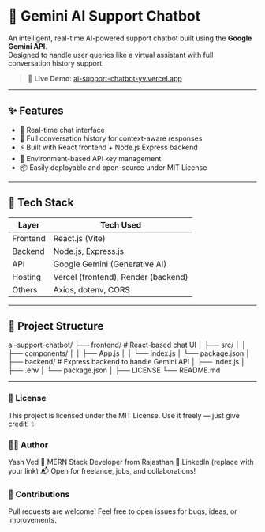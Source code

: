 # 🤖 Gemini AI Support Chatbot

An intelligent, real-time AI-powered support chatbot built using the **Google Gemini API**.  
Designed to handle user queries like a virtual assistant with full conversation history support.

> 🔗 **Live Demo**: [ai-support-chatbot-yv.vercel.app](https://ai-support-chatbot-yv.vercel.app/)

---

## ✨ Features

- 💬 Real-time chat interface
- 🧠 Full conversation history for context-aware responses
- ⚡ Built with React frontend + Node.js Express backend
- 🔐 Environment-based API key management
- 📦 Easily deployable and open-source under MIT License

---

## 🧠 Tech Stack

| Layer      | Tech Used               |
|------------|--------------------------|
| Frontend   | React.js (Vite)          |
| Backend    | Node.js, Express.js      |
| API        | Google Gemini (Generative AI) |
| Hosting    | Vercel (frontend), Render (backend) |
| Others     | Axios, dotenv, CORS      |

---
## 📁 Project Structure

ai-support-chatbot/
├── frontend/ # React-based chat UI
│ ├── src/
│ │ ├── components/
│ │ ├── App.js
│ │ └── index.js
│ └── package.json
│
├── backend/ # Express backend to handle Gemini API
│ ├── index.js
│ ├── .env
│ └── package.json
│
├── LICENSE
└── README.md

---

### 📄 License
This project is licensed under the MIT License.
Use it freely — just give credit! ✨

### 👨‍💻 Author
Yash Ved
💼 MERN Stack Developer from Rajasthan
🔗 LinkedIn (replace with your link)
📬 Open for freelance, jobs, and collaborations!

### 🙌 Contributions
Pull requests are welcome!
Feel free to open issues for bugs, ideas, or improvements.
